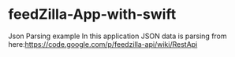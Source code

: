 # feedZilla-App-with-swift
Json Parsing example
In this application JSON data is parsing from here:https://code.google.com/p/feedzilla-api/wiki/RestApi
